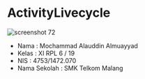 # ActivityLivecycle
![screenshot 72](https://cloud.githubusercontent.com/assets/22111021/19224612/95113810-8eb3-11e6-9c83-cfc10486943e.png)

* Nama : Mochammad Alauddin Almuayyad
* Kelas : XI RPL 6 / 19
* NIS : 4753/1472.070
* Nama Sekolah : SMK Telkom Malang
